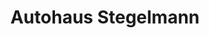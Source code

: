---
title: "Autohaus Stegelmann"
url: /detmold/autohaus-stegelmann-sprottauer-strasse/
shop: Autohaus
---